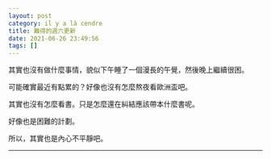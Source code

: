 ```yaml
---
layout: post
category: il y a là cendre
title: 難得的週六更新
date: 2021-06-26 23:49:56
tags: []
---
```


其實也沒有做什麼事情，貌似下午睡了一個漫長的午覺，然後晚上繼續很困。

可能確實最近有點累的？好像也沒有怎麼熬夜看歐洲盃吧。

其實也沒有怎麼看書。只是怎麼還在糾結應該帶本什麼書呢。

好像也是困難的計劃。

所以，其實也是內心不平靜吧。






------





